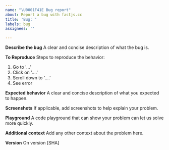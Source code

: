 ```yaml
---
name: "\U0001F41E Bug report"
about: Report a bug with fastjs.cc
title: 'Bug: '
labels: bug
assignees: ''

---
```


**Describe the bug**
A clear and concise description of what the bug is.

**To Reproduce**
Steps to reproduce the behavior:
1. Go to '...'
2. Click on '....'
3. Scroll down to '....'
4. See error

**Expected behavior**
A clear and concise description of what you expected to happen.

**Screenshots**
If applicable, add screenshots to help explain your problem.

**Playground**
A code playground that can show your problem can let us solve more quickly.

**Additional context**
Add any other context about the problem here.

**Version**
On version [SHA]
